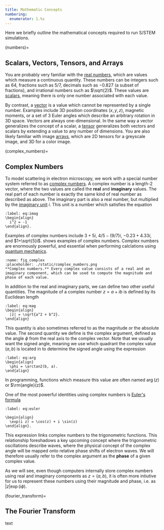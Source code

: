 ```yaml
---
title: Mathematic Concepts
numbering:
  enumerator: 1.%s
---
```


Here we briefly outline the mathematical concepts required to run S/STEM simulations. 

(numbers)=
## Scalars, Vectors, Tensors, and Arrays

You are probably very familiar with the [real numbers](wiki:Real_number), which are values which measure a continuous quantity. These numbers can be integers such as $64$, fractions such as $5/7$, decimals such as $-0.827$ (a subset of fractions), and irrational numbers such as $\sqrt{2}$. These values are [scalars](wiki:Scalar_(mathematics)), meaning there is only one number associated with each value.

By contrast, a [vector](wiki:Vector_(mathematics_and_physics)) is a value which cannot be represented by a single number. Examples include 3D position coordinates $(x,y,z)$, magnetic moments, or a set of 3 Euler angles which describe an arbitrary rotation in 3D space. Vectors are always one-dimensional. In the same way a vector generalizes the concept of a scalar, a [tensor](wiki:Tensor) generalizes both vectors and scalars by extending a value to any number of dimensions. You are also likely familiar with image [arrays](wiki:Array_(data_structure)), which are 2D tensors for a greyscale image, and 3D for a color image.



(complex_numbers)=
## Complex Numbers

To model scattering in electron microscopy, we work with a special number system referred to as [complex numbers](wiki:Complex_number). A complex number is a length-2 vector, where the two values are called the **real** and **imaginary** values. The real part of each number is exactly the same kind of real number as described as above. The imaginary part is also a real number, but multiplied by the [imaginary unit](wiki:Imaginary_unit) $i$. This unit is a number which satisfies the equation
```{math}
:label: eq:imag
\begin{align} 
  i^2 = -1
\end{align}.
```
Examples of complex numbers include $3+5i$, $4/5-(9/7)i$, $-0.23+4.33i$, and $1+\sqrt{5}i$. [](#fig_complex) shows examples of complex numbers. Complex numbers are enormously powerful, and essential when performing calclations using [quantum mechanics](wiki:Quantum_mechanics). 


```{figure} 
:name: fig_complex
:placeholder: ./static/complex_numbers.png
**Complex numbers.** Every complex value consists of a real and an imaginary component, which can be used to compute the magnitude and phase of each value.
```

In addition to the real and imaginary parts, we can define two other useful quantities. The magnitude of a complex number $z=a+ib$ is defined by its Euclidean length
```{math}
:label: eq:mag
\begin{align} 
  |z| = \sqrt{a^2 + b^2}.
\end{align}
```
This quantity is also sometimes referred to as the magnitude or the absolute value. The second quantity we define is the complex argument, defined as the angle $\phi$ from the real axis to the complex vector. Note that we usually want the signed angle, meaning we use which quadrant the complex value $(a,b)$ is located in to determine the signed angle using the expression
```{math}
:label: eq:arg
\begin{align} 
  \phi = \arctan2(b, a).
\end{align}
```
In programming, functions which measure this value are often named $\arg(z)$ or $\rm{angle}(z)$. 

One of the most powerful identities using complex numbers is [Euler's formula](wiki:Euler%27s_formula)
```{math}
:label: eq:euler

\begin{align} 
  \exp(i z) = \cos(z) + i \sin(z)
\end{align}.
```
This expression links complex numbers to the trigonometric functions. This relationship  foreshadows a key upcoming concept where the trigonometric oscillations describe waves, where the physical concept of the complex angle will be mapped onto relative phase shifts of electron waves. We will therefore usually refer to the complex argument as the **phase** of a given complex value.

As we will see, even though computers internally store complex numbers using real and imaginary components as $z=(a,b)$, it is often more intiutive for us to represent these numbers using their magnitude and phase, i.e. as $|z| \exp{(i \phi)}$.




(fourier_transform)=
## The Fourier Transform

text
